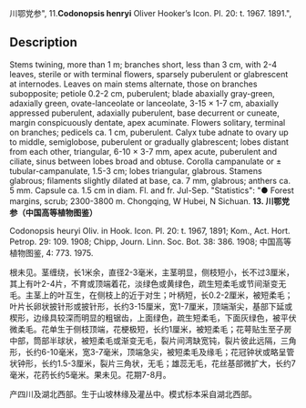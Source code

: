 川鄂党参",
11.**Codonopsis henryi** Oliver Hooker’s Icon. Pl. 20: t. 1967. 1891.",

## Description
Stems twining, more than 1 m; branches short, less than 3 cm, with 2-4 leaves, sterile or with terminal flowers, sparsely puberulent or glabrescent at internodes. Leaves on main stems alternate, those on branches subopposite; petiole 0.2-2 cm, puberulent; blade abaxially gray-green, adaxially green, ovate-lanceolate or lanceolate, 3-15 × 1-7 cm, abaxially appressed puberulent, adaxially puberulent, base decurrent or cuneate, margin conspicuously dentate, apex acuminate. Flowers solitary, terminal on branches; pedicels ca. 1 cm, puberulent. Calyx tube adnate to ovary up to middle, semiglobose, puberulent or gradually glabrescent; lobes distant from each other, triangular, 6-10 × 3-7 mm, apex acute, puberulent and ciliate, sinus between lobes broad and obtuse. Corolla campanulate or ± tubular-campanulate, 1.5-3 cm; lobes triangular, glabrous. Stamens glabrous; filaments slightly dilated at base, ca. 7 mm, glabrous; anthers ca. 5 mm. Capsule ca. 1.5 cm in diam. Fl. and fr. Jul-Sep.
  "Statistics": "● Forest margins, scrub; 2300-3800 m. Chongqing, W Hubei, N Sichuan.
**13. 川鄂党参（中国高等植物图鉴）**

Codonopsis heuryi Oliv. in Hook. Icon. Pl. 20: t. 1967, 1891; Kom., Act. Hort. Petrop. 29: 109. 1908; Chipp, Journ. Linn. Soc. Bot. 38: 386. 1908; 中国高等植物图鉴, 4: 773. 1975.

根未见。茎缠绕，长1米余，直径2-3毫米，主茎明显，侧枝短小，长不过3厘米，其上有叶2-4片，不育或顶端着花，淡绿色或黄绿色，疏生短柔毛或节间渐变无毛。主茎上的叶互生，在侧枝上的近于对生；叶柄短，长0.2-2厘米，被短柔毛；叶片长卵状披针形或披针形，长约3-15厘米，宽1-7厘米，顶端渐尖，基部下延或楔形，边缘具较深而明显的粗锯齿，上面绿色，疏生短柔毛，下面灰绿色，被平伏微柔毛。花单生于侧枝顶端，花梗极短，长约1厘米，被短柔毛；花萼贴生至子房中部，筒部半球状，被短柔毛或渐变无毛，裂片间湾缺宽钝，裂片彼此远隔，三角形，长约6-10毫米，宽3-7毫米，顶端急尖，被短柔毛及缘毛；花冠钟状或略呈管状钟形，长约1.5-3厘米，裂片三角状，无毛；雄蕊无毛，花丝基部微扩大，长约7毫米，花药长约5毫米。果未见。花期7-8月。

产四川及湖北西部。生于山坡林缘及灌丛中。模式标本采自湖北西部。
